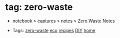 
# tag: zero-waste

 * [notebook](../content/notebook.md) > [captures](../content/notebook/captures.md) > [notes](../content/notebook/captures/notes.md) >  [Zero Waste Notes](../content/notebook/captures/notes/zero-waste.md)

  * Tags:  <a class="tag" href="#!tags/zero-waste.md">zero-waste</a>  <a class="tag" href="#!tags/eco.md">eco</a>  <a class="tag" href="#!tags/recipes.md">recipes</a>  <a class="tag" href="#!tags/DIY.md">DIY</a>  <a class="tag" href="#!tags/home.md">home</a>